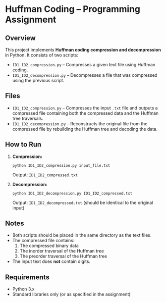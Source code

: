 # Huffman Coding – Programming Assignment

## Overview

This project implements **Huffman coding compression and decompression** in Python. It consists of two scripts:  
- `ID1_ID2_compression.py` – Compresses a given text file using Huffman coding.  
- `ID1_ID2_decompression.py` – Decompresses a file that was compressed using the previous script.

## Files

- `ID1_ID2_compression.py` – Compresses the input `.txt` file and outputs a compressed file containing both the compressed data and the Huffman tree traversals.
- `ID1_ID2_decompression.py` – Reconstructs the original file from the compressed file by rebuilding the Huffman tree and decoding the data.

## How to Run

1. **Compression:**  
   ```
   python ID1_ID2_compression.py input_file.txt
   ```
   Output: `ID1_ID2_compressed.txt`

2. **Decompression:**  
   ```
   python ID1_ID2_decompression.py ID1_ID2_compressed.txt
   ```
   Output: `ID1_ID2_decompressed.txt` (should be identical to the original input)

## Notes

- Both scripts should be placed in the same directory as the text files.
- The compressed file contains:  
  1. The compressed binary data  
  2. The inorder traversal of the Huffman tree  
  3. The preorder traversal of the Huffman tree  
- The input text does **not** contain digits.

## Requirements

- Python 3.x
- Standard libraries only (or as specified in the assignment)
